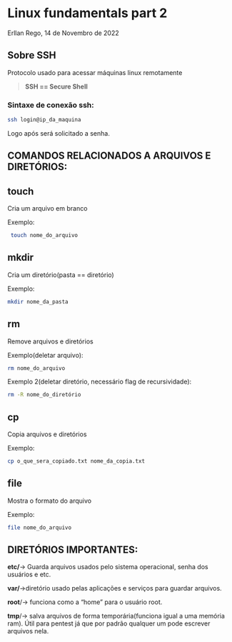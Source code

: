 # Linux fundamentals part 2

Erllan Rego, 14 de Novembro de 2022

## Sobre SSH

Protocolo usado para acessar máquinas linux remotamente

> **SSH == Secure Shell**
> 

### **Sintaxe de conexão ssh:**

```bash
ssh login@ip_da_maquina
```

Logo após será solicitado a senha.

## COMANDOS RELACIONADOS A ARQUIVOS E DIRETÓRIOS:

## **touch**

Cria um arquivo em branco

Exemplo:

```bash
 touch nome_do_arquivo
```

## **mkdir**

Cria um diretório(pasta == diretório)

Exemplo: 

```bash
mkdir nome_da_pasta
```

## **rm**

Remove arquivos e diretórios

Exemplo(deletar arquivo): 

```bash
rm nome_do_arquivo
```

Exemplo 2(deletar diretório, necessário flag de recursividade): 

```bash
rm -R nome_do_diretório
```

## **cp**

Copia arquivos e diretórios

Exemplo: 

```bash
cp o_que_sera_copiado.txt nome_da_copia.txt
```

## **file**

Mostra o formato do arquivo

Exemplo: 

```bash
file nome_do_arquivo
```

## DIRETÓRIOS IMPORTANTES:

**etc/**→ Guarda arquivos usados pelo sistema operacional, senha dos usuários e etc.

**var/**→diretório usado pelas aplicações e serviços para guardar arquivos.

**root**/→ funciona como a “home” para o usuário root.

**tmp**/→ salva arquivos de forma temporária(funciona igual a uma memória ram). Útil para pentest já que por padrão qualquer um pode escrever arquivos nela.